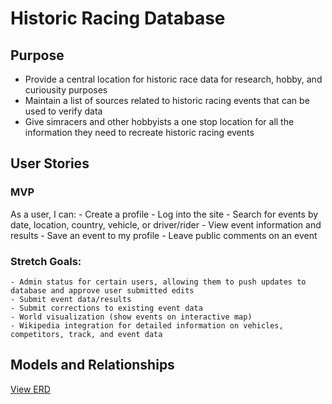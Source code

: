 # Historic Racing Database

## Purpose
  - Provide a central location for historic race data for research, hobby, and curiousity purposes
  - Maintain a list of sources related to historic racing events that can be used to verify data
  - Give simracers and other hobbyists a one stop location for all the information they need to recreate historic racing events

## User Stories

### MVP
  As a user, I can:
    - Create a profile
    - Log into the site
    - Search for events by date, location, country, vehicle, or driver/rider
    - View event information and results
    - Save an event to my profile
    - Leave public comments on an event

### Stretch Goals: 
    - Admin status for certain users, allowing them to push updates to database and approve user submitted edits
    - Submit event data/results
    - Submit corrections to existing event data
    - World visualization (show events on interactive map)
    - Wikipedia integration for detailed information on vehicles, competitors, track, and event data


## Models and Relationships
  [View ERD](https://lucid.app/lucidchart/7732b65d-93c3-4032-aa2d-36e4818644c5/view#)


